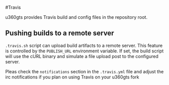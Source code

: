 #Travis

u360gts provides Travis build and config files in the repository root.

## Pushing builds to a remote server

```.travis.sh``` script can upload build artifacts to a remote server. This feature is controlled by the
```PUBLISH_URL``` environment variable. If set, the build script will use the cURL binary and simulate
a file upload post to the configured server.

Pleas check the ```notifications``` section in the ```.travis.yml``` file and adjust the irc notifications if you plan on using Travis on your u360gts fork

